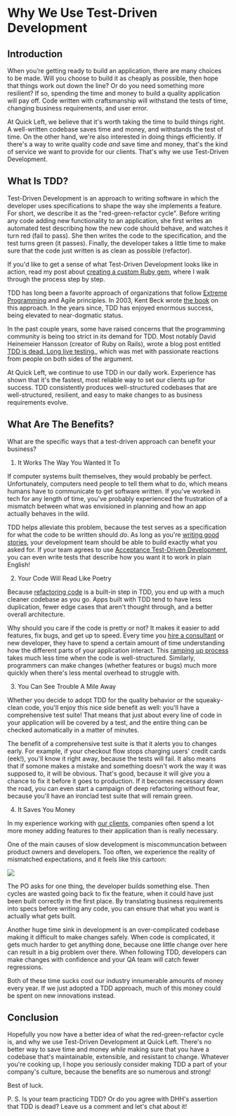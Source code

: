 # Why We Use Test-Driven Development

## Introduction

When you’re getting ready to build an application, there are many choices to be made. Will you choose to build it as cheaply as possible, then hope that things work out down the line? Or do you need something more resilient?  If so, spending the time and money to build a quality application will pay off.  Code written with craftsmanship will withstand the tests of time, changing business requirements, and user error.

At Quick Left, we believe that it's worth taking the time to build things right. A well-written codebase saves time and money, and withstands the test of time. On the other hand, we're also interested in doing things efficiently. If there's a way to write quality code _and_ save time and money, that's the kind of service we want to provide for our clients. That's why we use Test-Driven Development.

## What Is TDD?

Test-Driven Development is an approach to writing software in which the developer uses specifications to shape the way she implements a feature. For short, we describe it as the "red-green-refactor cycle". Before writing any code adding new functionality to an application, she first writes an automated test describing how the new code should behave, and watches it turn red (fail to pass). She then writes the code to the specification, and the test turns green (it passes). Finally, the developer takes a little time to make sure that the code just written is as clean as possible (refactor).

If you'd like to get a sense of what Test-Driven Development looks like in action, read my post about [creating a custom Ruby gem](https://quickleft.com/blog/wrapping-your-api-in-a-custom-ruby-gem/), where I walk through the process step by step.

TDD has long been a favorite approach of organizations that follow [Extreme Programming](http://www.extremeprogramming.org/) and Agile principles. In 2003, Kent Beck wrote [the book](http://www.amazon.com/Test-Driven-Development-By-Example/dp/0321146530) on this approach. In the years since, TDD has enjoyed enormous success, being elevated to near-dogmatic status.

In the past couple years, some have raised concerns that the programming community is being too strict in its demand for TDD. Most notably David Heinemeier Hansson (creator of Ruby on Rails), wrote a blog post entitled [TDD is dead. Long live testing.](http://david.heinemeierhansson.com/2014/tdd-is-dead-long-live-testing.html), which was met with passionate reactions from people on both sides of the argument.

At Quick Left, we continue to use TDD in our daily work. Experience has shown that it's the fastest, most reliable way to set our clients up for success. TDD consistently produces well-structured codebases that are well-structured, resilient, and easy to make changes to as business requirements evolve.

## What Are The Benefits?

What are the specific ways that a test-driven approach can benefit your business?

1. It Works The Way You Wanted It To

If computer systems built themselves, they would probably be perfect. Unfortunately, computers need people to tell them what to do, which means humans have to communicate to get software written. If you've worked in tech for any length of time, you've probably experienced the frustration of a mismatch between what was envisioned in planning and how an app actually behaves in the wild.

TDD helps alleviate this problem, because the test serves as a specification for what the code to be written should _do_. As long as you're [writing good stories](https://blog.engineyard.com/2015/happy-sad-evil-weird-feature-planning), your development team should be able to build exactly what you asked for. If your team agrees to use [Acceptance Test-Driven Development](https://en.wikipedia.org/wiki/Test-driven_development#TDD_and_ATDD), you can even write tests that describe how you want it to work in plain English!

2. Your Code Will Read Like Poetry

Because [refactoring code](http://fluxusfrequency.github.io/blog/2014/01/10/refactoring-1-extract-method/) is a built-in step in TDD, you end up with a much cleaner codebase as you go. Apps built with TDD tend to have less duplication, fewer edge cases that aren't thought through, and a better overall architecture.

Why should you care if the code is pretty or not? It makes it easier to add features, fix bugs, and get up to speed. Every time you [hire a consultant](https://quickleft.com/) or new developer, they have to spend a certain amount of time understanding how the different parts of your application interact. This [ramping up process](https://quickleft.com/blog/ramping-up-developers-on-code/) takes much less time when the code is well-structured. Similarly, programmers can make changes (whether features or bugs) much more quickly when there's less mental overhead to struggle with.

3. You Can See Trouble A Mile Away

Whether you decide to adopt TDD for the quality behavior or the squeaky-clean code, you'll enjoy this nice side benefit as well: you'll have a comprehensive test suite! That means that just about every line of code in your application will be covered by a test, and the entire thing can be checked automatically in a matter of minutes.

The benefit of a comprehensive test suite is that it alerts you to changes early. For example, if your checkout flow stops charging users' credit cards (eek!), you'll know it right away, because the tests will fail. It also means that if somone makes a mistake and something doesn't work the way it was supposed to, it will be obvious. That's good, because it will give you a chance to fix it before it goes to production. If it becomes necessary down the road, you can even start a campaign of deep refactoring without fear, because you'll have an ironclad test suite that will remain green.

4. It Saves You Money

In my experience working with [our clients](https://quickleft.com/casestudies/), companies often spend a lot more money adding features to their application than is really necessary.

One of the main causes of slow development is miscommuncation between product owners and developers. Too often, we experience the reality of mismatched expectations, and it feels like this cartoon:

![](http://www.cvr-it.com/images/PM_Build_Swing.gif)

The PO asks for one thing, the developer builds something else. Then cycles are wasted going back to fix the feature, when it could have just been built correctly in the first place. By translating business requirements into specs before writing any code, you can ensure that what you want is actually what gets built.

Another huge time sink in development is an over-complicated codebase making it difficult to make changes safely. When code is complicated, it gets much harder to get anything done, because one little change over here can result in a big problem over there. When following TDD, developers can make changes with confidence and your QA team will catch fewer regressions.

Both of these time sucks cost our industry innumerable amounts of money every year. If we just adopted a TDD approach, much of this money could be spent on new innovations instead.

## Conclusion

Hopefully you now have a better idea of what the red-green-refactor cycle is, and why we use Test-Driven Development at Quick Left. There's no better way to save time and money _while_ making sure that you have a codebase that's maintainable, extensible, and resistant to change. Whatever you're cooking up, I hope you seriously consider making TDD a part of your company's culture, because the benefits are so numerous and strong!

Best of luck.

P. S. Is your team practicing TDD? Or do you agree with DHH's assertion that TDD is dead? Leave us a comment and let's chat about it!


